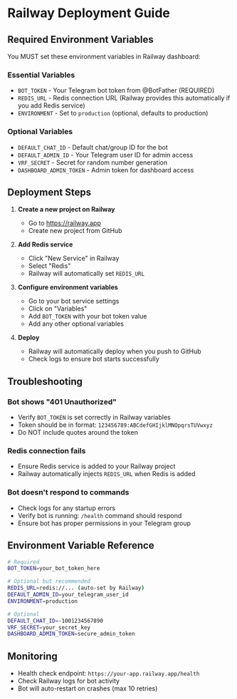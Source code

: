 # Railway Deployment Guide

## Required Environment Variables

You MUST set these environment variables in Railway dashboard:

### Essential Variables
- `BOT_TOKEN` - Your Telegram bot token from @BotFather (REQUIRED)
- `REDIS_URL` - Redis connection URL (Railway provides this automatically if you add Redis service)
- `ENVIRONMENT` - Set to `production` (optional, defaults to production)

### Optional Variables
- `DEFAULT_CHAT_ID` - Default chat/group ID for the bot
- `DEFAULT_ADMIN_ID` - Your Telegram user ID for admin access
- `VRF_SECRET` - Secret for random number generation
- `DASHBOARD_ADMIN_TOKEN` - Admin token for dashboard access

## Deployment Steps

1. **Create a new project on Railway**
   - Go to https://railway.app
   - Create new project from GitHub

2. **Add Redis service**
   - Click "New Service" in Railway
   - Select "Redis"
   - Railway will automatically set `REDIS_URL`

3. **Configure environment variables**
   - Go to your bot service settings
   - Click on "Variables"
   - Add `BOT_TOKEN` with your bot token value
   - Add any other optional variables

4. **Deploy**
   - Railway will automatically deploy when you push to GitHub
   - Check logs to ensure bot starts successfully

## Troubleshooting

### Bot shows "401 Unauthorized"
- Verify `BOT_TOKEN` is set correctly in Railway variables
- Token should be in format: `123456789:ABCdefGHIjklMNOpqrsTUVwxyz`
- Do NOT include quotes around the token

### Redis connection fails
- Ensure Redis service is added to your Railway project
- Railway automatically injects `REDIS_URL` when Redis is added

### Bot doesn't respond to commands
- Check logs for any startup errors
- Verify bot is running: `/health` command should respond
- Ensure bot has proper permissions in your Telegram group

## Environment Variable Reference

```bash
# Required
BOT_TOKEN=your_bot_token_here

# Optional but recommended
REDIS_URL=redis://... (auto-set by Railway)
DEFAULT_ADMIN_ID=your_telegram_user_id
ENVIRONMENT=production

# Optional
DEFAULT_CHAT_ID=-1001234567890
VRF_SECRET=your_secret_key
DASHBOARD_ADMIN_TOKEN=secure_admin_token
```

## Monitoring

- Health check endpoint: `https://your-app.railway.app/health`
- Check Railway logs for bot activity
- Bot will auto-restart on crashes (max 10 retries)